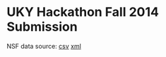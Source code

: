 UKY Hackathon Fall 2014 Submission
==================================

NSF data source: [csv](http://www.nsf.gov/crssprgm/reu/list_result.jsp?6578706f7274=1&d-49653-e=1) [xml](http://www.nsf.gov/crssprgm/reu/list_result.jsp?6578706f7274=1&d-49653-e=3)
